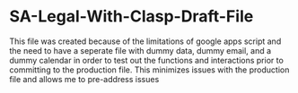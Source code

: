 # SA-Legal-With-Clasp-Draft-File

This file was created because of the limitations of google apps script and the need to have a seperate file with dummy data, dummy email, and a dummy calendar in order to test out the functions and interactions prior to committing to the production file. This minimizes issues with the production file and allows me to pre-address issues
